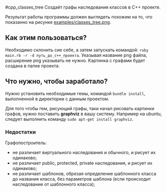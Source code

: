 #cpp_classes_tree
Создаёт графы наследования классов в C++ проекте.

Результат работы программы должен выглядеть похожим на то, что показанно на рисунке [examples/classes_tree.png](https://github.com/newmen/cpp_classes_tree/blob/master/examples/classes_tree.png).

## Как этим пользоваться?
Необходимо склонить сие себе, а затем запускать командой: `ruby main.rb -r -d путь_до_c++_проекта`. Указывая название png файла, расширение png указывать не нужно. Картинка с графами будет создана в папке проекта.

## Что нужно, чтобы заработало?
Нужно установить необходимые гемы, командой `bundle install`, выполненной в директории с данным проектом.

Для того чтобы гем, рисующий графы, таки начал рисовать картинки графов, нужно поставить **graphviz** в вашу систему. Например на ubuntu, следует выполнить команду `sudo apt-get install graphviz`.

### Недостатки
Графопостроитель:

- не различает виртуального наследования и обычного, и рисует их одинаково;
- не различает public, protected, private наследования, и рисует их одинаково;
- не различает шаблонов, обрезая определение шаблонного класса до названия класса, без параметров шаблона (если происходит наследование от шаблонного класса);
